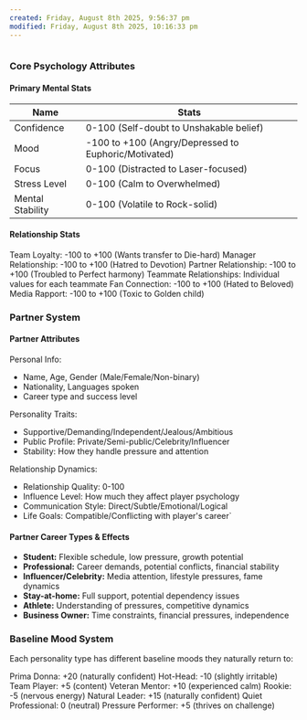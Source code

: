 ```yaml
---
created: Friday, August 8th 2025, 9:56:37 pm
modified: Friday, August 8th 2025, 10:16:33 pm
---
```

```table-of-contents
```

### **Core Psychology Attributes**

#### **Primary Mental Stats**

| Name             | Stats                                                |
| ---------------- | ---------------------------------------------------- |
| Confidence       | 0-100 (Self-doubt to Unshakable belief)              |
| Mood             | -100 to +100 (Angry/Depressed to Euphoric/Motivated) |
| Focus            | 0-100 (Distracted to Laser-focused)                  |
| Stress Level     | 0-100 (Calm to Overwhelmed)                          |
| Mental Stability | 0-100 (Volatile to Rock-solid)                       |

#### **Relationship Stats**

Team Loyalty: -100 to +100 (Wants transfer to Die-hard)
Manager Relationship: -100 to +100 (Hatred to Devotion)
Partner Relationship: -100 to +100 (Troubled to Perfect harmony)
Teammate Relationships: Individual values for each teammate
Fan Connection: -100 to +100 (Hated to Beloved)
Media Rapport: -100 to +100 (Toxic to Golden child)

### **Partner System**

#### **Partner Attributes**

Personal Info:

- Name, Age, Gender (Male/Female/Non-binary)
- Nationality, Languages spoken
- Career type and success level

Personality Traits:

- Supportive/Demanding/Independent/Jealous/Ambitious
- Public Profile: Private/Semi-public/Celebrity/Influencer
- Stability: How they handle pressure and attention

Relationship Dynamics:

- Relationship Quality: 0-100
- Influence Level: How much they affect player psychology
- Communication Style: Direct/Subtle/Emotional/Logical
- Life Goals: Compatible/Conflicting with player's career`

#### **Partner Career Types & Effects**

- **Student:** Flexible schedule, low pressure, growth potential
- **Professional:** Career demands, potential conflicts, financial stability
- **Influencer/Celebrity:** Media attention, lifestyle pressures, fame dynamics
- **Stay-at-home:** Full support, potential dependency issues
- **Athlete:** Understanding of pressures, competitive dynamics
- **Business Owner:** Time constraints, financial pressures, independence

### **Baseline Mood System**

Each personality type has different baseline moods they naturally return to:

Prima Donna: +20 (naturally confident)
Hot-Head: -10 (slightly irritable)
Team Player: +5 (content)
Veteran Mentor: +10 (experienced calm)
Rookie: -5 (nervous energy)
Natural Leader: +15 (naturally confident)
Quiet Professional: 0 (neutral)
Pressure Performer: +5 (thrives on challenge)

